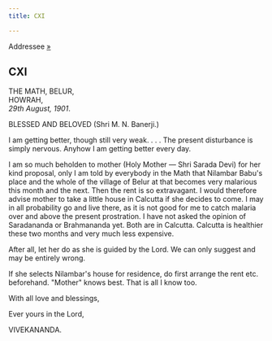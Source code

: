 ```yaml
---
title: CXI

---
```





  

  
Addressee [»](112_blessed_and_beloved.htm)

## CXI

THE MATH, BELUR,  
HOWRAH,  
*29th August, 1901*.

BLESSED AND BELOVED (Shri M. N. Banerji.)

I am getting better, though still very weak. . . . The present
disturbance is simply nervous. Anyhow I am getting better every day.

I am so much beholden to mother (Holy Mother — Shri Sarada Devi) for her
kind proposal, only I am told by everybody in the Math that Nilambar
Babu's place and the whole of the village of Belur at that becomes very
malarious this month and the next. Then the rent is so extravagant. I
would therefore advise mother to take a little house in Calcutta if she
decides to come. I may in all probability go and live there, as it is
not good for me to catch malaria over and above the present prostration.
I have not asked the opinion of Saradananda or Brahmananda yet. Both are
in Calcutta. Calcutta is healthier these two months and very much less
expensive.

After all, let her do as she is guided by the Lord. We can only suggest
and may be entirely wrong.

If she selects Nilambar's house for residence, do first arrange the rent
etc. beforehand. "Mother" knows best. That is all I know too.

With all love and blessings,

Ever yours in the Lord,

VIVEKANANDA.


